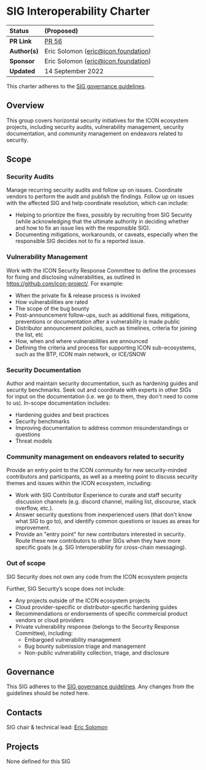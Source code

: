 # SIG Interoperability Charter

| Status        | (Proposed)       |
:-------------- |:---------------------------------------------------- |
| **PR Link**   | [PR 56](https://github.com/icon-project/community/pull/56)|
| **Author(s)** | Eric Solomon (eric@icon.foundation) |
| **Sponsor**   | Eric Solomon (eric@icon.foundation) |
| **Updated**   | 14 September 2022 |

This charter adheres to the [SIG governance guidelines](/guidelines/governance/sig-governance-guidelines.md).

## Overview

This group covers horizontal security initiatives for the ICON ecosystem projects, including security audits, vulnerability management, security documentation, and community management on endeavors related to security. 

## Scope

### Security Audits

Manage recurring security audits and follow up on issues. Coordinate vendors to perform the audit and publish the findings. Follow up on issues with the affected SIG and help coordinate resolution, which can include:

- Helping to prioritize the fixes, possibly by recruiting from SIG Security (while acknowledging that the ultimate authority in deciding whether and how to fix an issue lies with the responsible SIG).
- Documenting mitigations, workarounds, or caveats, especially when the responsible SIG decides not to fix a reported issue.

### Vulnerability Management

Work with the ICON Security Response Committee to define the processes for fixing and disclosing vulnerabilities, as outlined in https://github.com/icon-project/. For example:

- When the private fix & release process is invoked
- How vulnerabilities are rated
- The scope of the bug bounty
- Post-announcement follow-ups, such as additional fixes, mitigations, preventions or documentation after a vulnerability is made public
- Distributor announcement policies, such as timelines, criteria for joining the list, etc
- How, when and where vulnerabilities are announced
- Defining the criteria and process for supporting ICON sub-ecosystems, such as the BTP, ICON main network, or ICE/SNOW

### Security Documentation

Author and maintain security documentation, such as hardening guides and security benchmarks. Seek out and coordinate with experts in other SIGs for input on the documentation (i.e. we go to them, they don't need to come to us). In-scope documentation includes:

- Hardening guides and best practices
- Security benchmarks
- Improving documentation to address common misunderstandings or questions
- Threat models

### Community management on endeavors related to security

Provide an entry point to the ICON community for new security-minded contributors and participants, as well as a meeting point to discuss security themes and issues within the ICON ecosystem, including:

- Work with SIG Contributor Experience to curate and staff security discussion channels (e.g. discord channel, mailing list, discourse, stack overflow, etc.).
- Answer security questions from inexperienced users (that don't know what SIG to go to), and identify common questions or issues as areas for improvement.
- Provide an "entry point" for new contributors interested in security. Route these new contributors to other SIGs when they have more specific goals (e.g. SIG Interoperability for cross-chain messaging).

### Out of scope

SIG Security does not own any code from the ICON ecosystem projects

Further, SIG Security’s scope does not include:

- Any projects outside of the ICON ecosystem projects
- Cloud provider-specific or distributor-specific hardening guides
- Recommendations or endorsements of specific commercial product vendors or cloud providers
- Private vulnerability response (belongs to the Security Response Committee), including:
  - Embargoed vulnerability management
  - Bug bounty submission triage and management
  - Non-public vulnerability collection, triage, and disclosure

## Governance

This SIG adheres to the [SIG governance guidelines](/guidelines/governance/sig-governance-guidelines.md). Any changes from the guidelines should be noted here.

## Contacts

SIG chair & technical lead: [Eric Solomon](https://github.com/han-so1omon)

## Projects

None defined for this SIG
